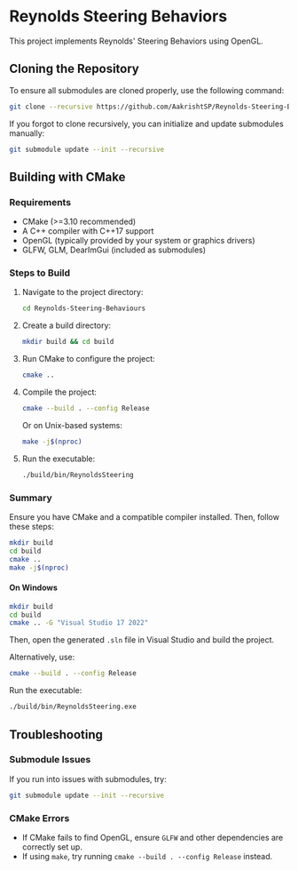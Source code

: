 # Reynolds Steering Behaviors

This project implements Reynolds' Steering Behaviors using OpenGL.

## Cloning the Repository

To ensure all submodules are cloned properly, use the following command:

```sh
git clone --recursive https://github.com/AakrishtSP/Reynolds-Steering-Behaviours.git
```

If you forgot to clone recursively, you can initialize and update submodules manually:

```sh
git submodule update --init --recursive
```

## Building with CMake

### Requirements
- CMake (>=3.10 recommended)
- A C++ compiler with C++17 support
- OpenGL (typically provided by your system or graphics drivers)
- GLFW, GLM, DearImGui (included as submodules)

### Steps to Build

1. Navigate to the project directory:
   ```sh
   cd Reynolds-Steering-Behaviours
   ```

2. Create a build directory:
   ```sh
   mkdir build && cd build
   ```

3. Run CMake to configure the project:
   ```sh
   cmake ..
   ```

4. Compile the project:
   ```sh
   cmake --build . --config Release
   ```
   Or on Unix-based systems:
   ```sh
   make -j$(nproc)
   ```

5. Run the executable:
   ```sh
   ./build/bin/ReynoldsSteering
   ```

### Summary

Ensure you have CMake and a compatible compiler installed. Then, follow these steps:
```sh
mkdir build
cd build
cmake ..
make -j$(nproc)
```

#### On Windows

```sh
mkdir build
cd build
cmake .. -G "Visual Studio 17 2022"
```
Then, open the generated `.sln` file in Visual Studio and build the project.

Alternatively, use:
```sh
cmake --build . --config Release
```

Run the executable:
```sh
./build/bin/ReynoldsSteering.exe
```

## Troubleshooting

### Submodule Issues
If you run into issues with submodules, try:
```sh
git submodule update --init --recursive
```

### CMake Errors
- If CMake fails to find OpenGL, ensure `GLFW` and other dependencies are correctly set up.
- If using `make`, try running `cmake --build . --config Release` instead.

